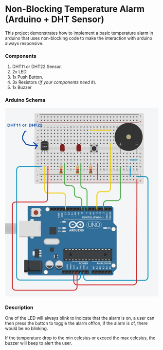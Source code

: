 # Non-Blocking Temperature Alarm (Arduino + DHT Sensor)

This project demonstrates how to implement a basic temperature alarm
in arduino that uses non-blocking code to make the interaction with
arduino always responsive.

### Components

1. DHT11 or DHT22 Sensor.
2. 2x LED.
3. 1x Push Button.
4. 3x Resistors (_if your components need it_).
5. 1x Buzzer

### Arduino Schema

![temperature-alarm.jpg](temperature-alarm.jpg)

### Description

One of the LED will always blink to indicate that the alarm is on,
a user can then press the button to toggle the alarm off/on, if the
alarm is of, there would be no blinking.

If the temperature drop to the min celcsius or exceed the max celcsius,
the buzzer will beep to alert the user.
